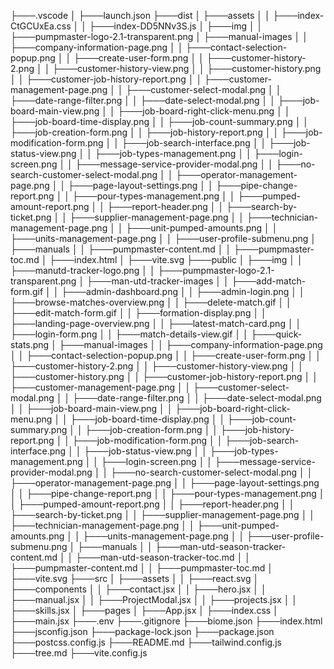 ├───.vscode
│   ├───launch.json
├───dist
│   ├───assets
│   │   ├───index-CtGCUxEa.css
│   │   ├───index-DD5NNv3S.js
│   ├───img
│   │   ├───pumpmaster-logo-2.1-transparent.png
│   ├───manual-images
│   │   ├───company-information-page.png
│   │   ├───contact-selection-popup.png
│   │   ├───create-user-form.png
│   │   ├───customer-history-2.png
│   │   ├───customer-history-view.png
│   │   ├───customer-history.png
│   │   ├───customer-job-history-report.png
│   │   ├───customer-management-page.png
│   │   ├───customer-select-modal.png
│   │   ├───date-range-filter.png
│   │   ├───date-select-modal.png
│   │   ├───job-board-main-view.png
│   │   ├───job-board-right-click-menu.png
│   │   ├───job-board-time-display.png
│   │   ├───job-count-summary.png
│   │   ├───job-creation-form.png
│   │   ├───job-history-report.png
│   │   ├───job-modification-form.png
│   │   ├───job-search-interface.png
│   │   ├───job-status-view.png
│   │   ├───job-types-management.png
│   │   ├───login-screen.png
│   │   ├───message-service-provider-modal.png
│   │   ├───no-search-customer-select-modal.png
│   │   ├───operator-management-page.png
│   │   ├───page-layout-settings.png
│   │   ├───pipe-change-report.png
│   │   ├───pour-types-management.png
│   │   ├───pumped-amount-report.png
│   │   ├───report-header.png
│   │   ├───search-by-ticket.png
│   │   ├───supplier-management-page.png
│   │   ├───technician-management-page.png
│   │   ├───unit-pumped-amounts.png
│   │   ├───units-management-page.png
│   │   ├───user-profile-submenu.png
│   ├───manuals
│   │   ├───pumpmaster-content.md
│   │   ├───pumpmaster-toc.md
│   ├───index.html
│   ├───vite.svg
├───public
│   ├───img
│   │   ├───manutd-tracker-logo.png
│   │   ├───pumpmaster-logo-2.1-transparent.png
│   ├───man-utd-tracker-images
│   │   ├───add-match-form.gif
│   │   ├───admin-dashboard.png
│   │   ├───admin-login.png
│   │   ├───browse-matches-overview.png
│   │   ├───delete-match.gif
│   │   ├───edit-match-form.gif
│   │   ├───formation-display.png
│   │   ├───landing-page-overview.png
│   │   ├───latest-match-card.png
│   │   ├───login-form.png
│   │   ├───match-details-view.gif
│   │   ├───quick-stats.png
│   ├───manual-images
│   │   ├───company-information-page.png
│   │   ├───contact-selection-popup.png
│   │   ├───create-user-form.png
│   │   ├───customer-history-2.png
│   │   ├───customer-history-view.png
│   │   ├───customer-history.png
│   │   ├───customer-job-history-report.png
│   │   ├───customer-management-page.png
│   │   ├───customer-select-modal.png
│   │   ├───date-range-filter.png
│   │   ├───date-select-modal.png
│   │   ├───job-board-main-view.png
│   │   ├───job-board-right-click-menu.png
│   │   ├───job-board-time-display.png
│   │   ├───job-count-summary.png
│   │   ├───job-creation-form.png
│   │   ├───job-history-report.png
│   │   ├───job-modification-form.png
│   │   ├───job-search-interface.png
│   │   ├───job-status-view.png
│   │   ├───job-types-management.png
│   │   ├───login-screen.png
│   │   ├───message-service-provider-modal.png
│   │   ├───no-search-customer-select-modal.png
│   │   ├───operator-management-page.png
│   │   ├───page-layout-settings.png
│   │   ├───pipe-change-report.png
│   │   ├───pour-types-management.png
│   │   ├───pumped-amount-report.png
│   │   ├───report-header.png
│   │   ├───search-by-ticket.png
│   │   ├───supplier-management-page.png
│   │   ├───technician-management-page.png
│   │   ├───unit-pumped-amounts.png
│   │   ├───units-management-page.png
│   │   ├───user-profile-submenu.png
│   ├───manuals
│   │   ├───man-utd-season-tracker-content.md
│   │   ├───man-utd-season-tracker-toc.md
│   │   ├───pumpmaster-content.md
│   │   ├───pumpmaster-toc.md
│   ├───vite.svg
├───src
│   ├───assets
│   │   ├───react.svg
│   ├───components
│   │   ├───contact.jsx
│   │   ├───hero.jsx
│   │   ├───manual.jsx
│   │   ├───ProjectModal.jsx
│   │   ├───projects.jsx
│   │   ├───skills.jsx
│   ├───pages
│   ├───App.jsx
│   ├───index.css
│   ├───main.jsx
├───.env
├───.gitignore
├───biome.json
├───index.html
├───jsconfig.json
├───package-lock.json
├───package.json
├───postcss.config.js
├───README.md
├───tailwind.config.js
├───tree.md
├───vite.config.js
